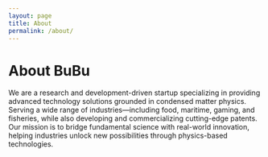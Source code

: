 ```yaml
---
layout: page
title: About
permalink: /about/
---
```


# About BuBu

We are a research and development-driven startup specializing in providing advanced technology solutions grounded in condensed matter physics. Serving a wide range of industries—including food, maritime, gaming, and fisheries, while also developing and commercializing cutting-edge patents. Our mission is to bridge fundamental science with real-world innovation, helping industries unlock new possibilities through physics-based technologies.
